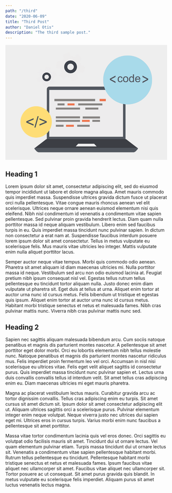 ```yaml
---
path: "/third"
date: "2020-06-09"
title: "Third Post"
author: "Daniel Otis"
description: "The third sample post."
---
```


![Logo](./code.png)  

## Heading 1

Lorem ipsum dolor sit amet, consectetur adipiscing elit, sed do eiusmod tempor incididunt ut labore et dolore magna aliqua. Amet mauris commodo quis imperdiet massa. Suspendisse ultrices gravida dictum fusce ut placerat orci nulla pellentesque. Vitae congue mauris rhoncus aenean vel elit scelerisque. Ultrices neque ornare aenean euismod elementum nisi quis eleifend. Nibh nisl condimentum id venenatis a condimentum vitae sapien pellentesque. Sed pulvinar proin gravida hendrerit lectus. Diam quam nulla porttitor massa id neque aliquam vestibulum. Libero enim sed faucibus turpis in eu. Quis imperdiet massa tincidunt nunc pulvinar sapien. In dictum non consectetur a erat nam at. Suspendisse faucibus interdum posuere lorem ipsum dolor sit amet consectetur. Tellus in metus vulputate eu scelerisque felis. Mus mauris vitae ultricies leo integer. Mattis vulputate enim nulla aliquet porttitor lacus.

Semper auctor neque vitae tempus. Morbi quis commodo odio aenean. Pharetra sit amet aliquam id diam maecenas ultricies mi. Nulla porttitor massa id neque. Vestibulum sed arcu non odio euismod lacinia at. Feugiat pretium nibh ipsum consequat nisl vel. Egestas tellus rutrum tellus pellentesque eu tincidunt tortor aliquam nulla. Justo donec enim diam vulputate ut pharetra sit. Eget duis at tellus at urna. Aliquet enim tortor at auctor urna nunc id cursus metus. Felis bibendum ut tristique et egestas quis ipsum. Aliquet enim tortor at auctor urna nunc id cursus metus. Habitant morbi tristique senectus et netus et malesuada fames. Nibh cras pulvinar mattis nunc. Viverra nibh cras pulvinar mattis nunc sed.

## Heading 2

Sapien nec sagittis aliquam malesuada bibendum arcu. Cum sociis natoque penatibus et magnis dis parturient montes nascetur. A pellentesque sit amet porttitor eget dolor morbi. Orci eu lobortis elementum nibh tellus molestie nunc. Natoque penatibus et magnis dis parturient montes nascetur ridiculus mus. Felis imperdiet proin fermentum leo vel orci. Accumsan in nisl nisi scelerisque eu ultrices vitae. Felis eget velit aliquet sagittis id consectetur purus. Quis imperdiet massa tincidunt nunc pulvinar sapien et. Lectus urna duis convallis convallis tellus id interdum velit. Sit amet tellus cras adipiscing enim eu. Diam maecenas ultricies mi eget mauris pharetra.

Magna ac placerat vestibulum lectus mauris. Curabitur gravida arcu ac tortor dignissim convallis. Tellus cras adipiscing enim eu turpis. Sit amet cursus sit amet dictum sit. Ipsum dolor sit amet consectetur adipiscing elit ut. Aliquam ultrices sagittis orci a scelerisque purus. Pulvinar elementum integer enim neque volutpat. Neque viverra justo nec ultrices dui sapien eget mi. Ultrices eros in cursus turpis. Varius morbi enim nunc faucibus a pellentesque sit amet porttitor.

Massa vitae tortor condimentum lacinia quis vel eros donec. Orci sagittis eu volutpat odio facilisis mauris sit amet. Tincidunt dui ut ornare lectus. Vel quam elementum pulvinar etiam. Turpis massa tincidunt dui ut ornare lectus sit. Venenatis a condimentum vitae sapien pellentesque habitant morbi. Rutrum tellus pellentesque eu tincidunt. Pellentesque habitant morbi tristique senectus et netus et malesuada fames. Ipsum faucibus vitae aliquet nec ullamcorper sit amet. Faucibus vitae aliquet nec ullamcorper sit. Tortor posuere ac ut consequat. Sit amet purus gravida quis blandit. In metus vulputate eu scelerisque felis imperdiet. Aliquam purus sit amet luctus venenatis lectus magna.